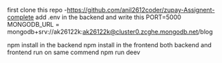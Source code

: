 first clone this repo -https://github.com/anil2612coder/zupay-Assignent-complete 
add .env in the backend and write this 
PORT=5000
MONGODB_URL = mongodb+srv://ak26122k:ak26122k@cluster0.zcghe.mongodb.net/blog

npm install in the backend
npm install in the frontend 
both backend and frontend run on same commend npm run deev
